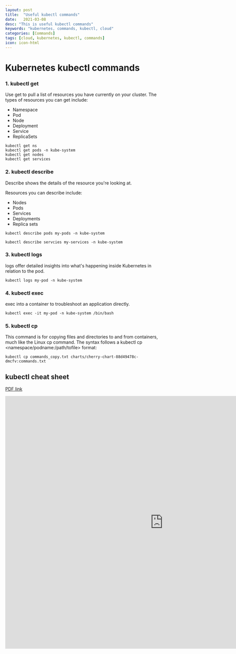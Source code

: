 ```yaml
---
layout: post
title:  "Useful kubectl commands"
date:   2021-03-08
desc: "This is useful kubectl commands"
keywords: "kubernetes, commands, kubectl, cloud"
categories: [Commands]
tags: [cloud, kubernetes, kubectl, commands]
icon: icon-html
---
```


# Kubernetes kubectl commands

### 1. kubectl get 

Use get to pull a list of resources you have currently on your cluster. The types of resources you can get include:

* Namespace
* Pod
* Node
* Deployment
* Service
* ReplicaSets

```
kubectl get ns
kubectl get pods -n kube-system
kubectl get nodes
kubectl get services
```

### 2. kubectl describe

Describe shows the details of the resource you're looking at.

Resources you can describe include:

* Nodes
* Pods
* Services
* Deployments
* Replica sets

```
kubectl describe pods my-pods -n kube-system

kubectl describe servcies my-services -n kube-system

```

### 3. kubectl logs

logs offer detailed insights into what's happening inside Kubernetes in relation to the pod.

```
kubectl logs my-pod -n kube-system
```

### 4. kubectl exec
exec into a container to troubleshoot an application directly.

```
kubectl exec -it my-pod -n kube-system /bin/bash
```

### 5. kubectl cp

This command is for copying files and directories to and from containers, much like the Linux cp command. The syntax follows a kubectl cp <filename> <namespace/podname:/path/tofile> format:

```
kubectl cp commands_copy.txt charts/cherry-chart-88d49478c-dmcfv:commands.txt
```


## kubectl cheat sheet 

<!-- Embed PDF File -->
 [PDF link ](https://vickyguo0907.github.io/my-git-home/static/assets/files/kubernetes-cheat-sheet.pdf)

<iframe src="https://vickyguo0907.github.io/my-git-home/static/assets/files/kubernetes-cheat-sheet.pdf" style="width:1000px; height:800px;" frameborder="0" allowfullscreen></iframe>

